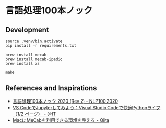 # 言語処理100本ノック

## Development

```shell
source .venv/bin.activate
pip install -r requirements.txt

brew install mecab
brew install mecab-ipadic
brew install xz

make
```

## References and Inspirations

- [言語処理100本ノック 2020 \(Rev 2\) \- NLP100 2020](https://nlp100.github.io/ja/)
- [VS CodeでJupyterしてみよう：Visual Studio Codeで快適Pythonライフ（1/2 ページ） \- ＠IT](https://atmarkit.itmedia.co.jp/ait/articles/2108/06/news030.html)
- [MacにMeCabを利用できる環境を整える \- Qiita](https://qiita.com/paulxll/items/72a2bea9b1d1486ca751)
